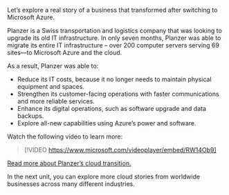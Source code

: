 Let’s explore a real story of a business that transformed after switching to Microsoft Azure.

Planzer is a Swiss transportation and logistics company that was looking to upgrade its old IT infrastructure. In only seven months, Planzer was able to migrate its entire IT infrastructure – over 200 computer servers serving 69 sites—to Microsoft Azure and the cloud.

As a result, Planzer was able to:

 -  Reduce its IT costs, because it no longer needs to maintain physical equipment and spaces.
 -  Strengthen its customer-facing operations with faster communications and more reliable services.
 -  Enhance its digital operations, such as software upgrade and data backups.
 -  Explore all-new capabilities using Azure’s power and software.

Watch the following video to learn more:

> [!VIDEO https://www.microsoft.com/videoplayer/embed/RW14Ob9]

[Read more about Planzer’s cloud transition.](https://customers.microsoft.com/story/1480535568291163641-planzer-travel-transportation-azure?azure-portal=true)

In the next unit, you can explore more cloud stories from worldwide businesses across many different industries.
